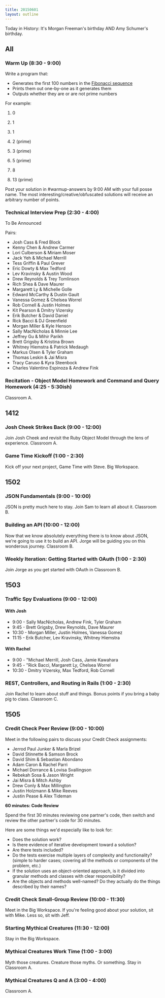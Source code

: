 ```yaml
---
title: 20150601
layout: outline
---
```


Today in History: It's Morgan Freeman's birthday AND Amy Schumer's birthday.

## All

### Warm Up (8:30 - 9:00)

Write a program that:

* Generates the first 100 numbers in the [Fibonacci sequence](http://en.wikipedia.org/wiki/Fibonacci_number)
* Prints them out one-by-one as it generates them
* Outputs whether they are or are not prime numbers

For example:


1. 0

2. 1

3. 1

4. 2 (prime)

5. 3 (prime)

6. 5 (prime)

7. 8

8. 13 (prime)


Post your solution in #warmup-answers by 9:00 AM with your full posse name. 
The most interesting/creative/obfuscated solutions will receive an arbitrary number of points.


### Technical Interview Prep (2:30 - 4:00)

To Be Announced

Pairs:

* Josh Cass & Fred Block
* Kenny Chen & Andrew Carmer
* Lori Culberson & Miriam Moser 
* Jack Yeh & Michael Merrill
* Tess Griffin & Paul Grever
* Eric Dowty & Max Tedford
* Lev Kravinsky & Austin Wood
* Drew Reynolds & Trey Tomlinson
* Rich Shea & Dave Maurer
* Margarett Ly & Michelle Golle
* Edward McCarthy & Dustin Gault  
* Vanessa Gomez & Chelsea Worrel
* Rob Cornell & Justin Holmes
* Kit Pearson & Dmitry Vizersky
* Erik Butcher & David Daniel
* Rick Bacci & DJ Greenfield
* Morgan Miller & Kyle Henson 
* Sally MacNicholas & Minnie Lee
* Jeffrey Gu & Mihir Parikh
* Brett Grigsby & Kristina Brown
* Whitney Hiemstra & Patrick Medaugh
* Markus Olsen & Tyler Graham 
* Thomas Leskin & Jai Misra
* Tracy Caruso & Kyra Steenbock
* Charles Valentino Espinoza & Andrew Fink

### Recitation - Object Model Homework and Command and Query Homework (4:25 - 5:30ish)

Classroom A.


## 1412

### Josh Cheek Strikes Back (9:00 - 12:00)

Join Josh Cheek and revisit the Ruby Object Model through the lens of experience. Classroom A.

### Game Time Kickoff (1:00 - 2:30)

Kick off your next project, Game Time with Steve. Big Workspace.


## 1502

### JSON Fundamentals (9:00 - 10:00)
 
JSON is pretty much here to stay. Join Sam to learn all about it. Classroom B.
 
### Building an API (10:00 - 12:00)
 
Now that we know absolutely everything there is to know about JSON, we're going to use it 
to build an API. Jorge will be guiding you on this wonderous journey. Classroom B.
 
### Weekly Iteration: Getting Started with OAuth (1:00 - 2:30)
 
Join Jorge as you get started with OAuth in Classroom B.
 
 
## 1503 
 
### Traffic Spy Evaluations (9:00 - 12:00)

#### With Josh 

* 9:00 - Sally MacNicholas, Andrew Fink, Tyler Graham
* 9:45 - Brett Grigsby, Drew Reynolds, Dave Maurer
* 10:30 - Morgan Miller, Justin Holmes, Vanessa Gomez
* 11:15 - Erik Butcher, Lev Kravinsky, Whitney Hiemstra

#### With Rachel

* 9:00 - "Michael Merrill, Josh Cass, Jamie Kawahara
* 9:45 - "Rick Bacci, Margarett Ly, Chelsea Worrel
* 10:30 - Dmitry Vizersky, Max Tedford, Rob Cornell

### REST, Controllers, and Routing in Rails (1:00 - 2:30)

Join Rachel to learn about stuff and things. Bonus points if you bring a baby pig to class. Classroom C.


## 1505

### Credit Check Peer Review (9:00 - 10:00)

Meet in the following pairs to discuss your Credit Check assignments:

* Jerrod Paul Junker & Marla Brizel
* David Stinnette & Samson Brock
* David Shim & Sebastian Abondano
* Adam Caron & Rachel Parri
* Michael Dorrance & Lovisa Svallingson
* Rebekah Sosa & Jason Wright
* Jai Misra & Mitch Ashby
* Drew Conly & Max Millington
* Justin Holzmann & Mike Reeves
* Justin Pease & Alex Tideman

__60 minutes: Code Review__

Spend the first 30 minutes reviewing one partner's code, then switch and
review the other partner's code for 30 minutes.

Here are some things we'd especially like to look for:

* Does the solution work?
* Is there evidence of iterative development toward a solution?
* Are there tests included?
* Do the tests exercise multiple layers of complexity and functionality?
(simple to harder cases; covering all the methods or components of the
problem, etc.)
* If the solution uses an object-oriented approach, is it divided into
granular methods and classes with clear responsibility?
* Are the objects and methods well-named? Do they actually do the things
described by their names?

### Credit Check Small-Group Review (10:00 - 11:30)

Meet in the Big Workspace. If you're feeling good about your solution, sit with Mike. Less so, sit with Jeff.

### Starting Mythical Creatures (11:30 - 12:00)

Stay in the Big Workspace.

### Mythical Creatures Work Time (1:00 - 3:00)

Myth those creatures. Creature those myths. Or something. Stay in Classroom A.

### Mythical Creatures Q and A (3:00 - 4:00)

Classroom A.